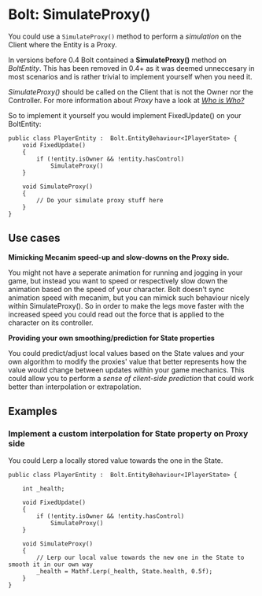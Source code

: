 # Bolt: SimulateProxy()

You could use a `SimulateProxy()` method to perform a *simulation* on the Client where the Entity is a Proxy.

In versions before 0.4 Bolt contained a **SimulateProxy()** method on *BoltEntity*.
This has been removed in 0.4+ as it was deemed unneccesary in most scenarios and is rather trivial to implement yourself when you need it.

*SimulateProxy()* should be called on the Client that is not the Owner nor the Controller.
For more information about *Proxy* have a look at [*Who is Who?*](WhoIsWho.md)

So to implement it yourself you would implement FixedUpdate() on your BoltEntity:

    public class PlayerEntity :  Bolt.EntityBehaviour<IPlayerState> {
        void FixedUpdate()
        {
            if (!entity.isOwner && !entity.hasControl)
                SimulateProxy()
        }
        
        void SimulateProxy()
        {
            // Do your simulate proxy stuff here
        }
    }
 
## Use cases

**Mimicking Mecanim speed-up and slow-downs on the Proxy side.**

You might not have a seperate animation for running and jogging in your game, but instead you want to speed or respectively slow down the animation based on the speed of your character.
Bolt doesn't sync animation speed with mecanim, but you can mimick such behaviour nicely within SimulateProxy().
So in order to make the legs move faster with the increased speed you could read out the force that is applied to the character on its controller.

**Providing your own smoothing/prediction for State properties**

You could predict/adjust local values based on the State values and your own algorithm to modify the proxies' value that better represents how the value would change between updates within your game mechanics. This could allow you to perform a *sense of client-side prediction* that could work better than interpolation or extrapolation.

## Examples

### Implement a custom interpolation for State property on Proxy side

You could Lerp a locally stored value towards the one in the State.

    public class PlayerEntity :  Bolt.EntityBehaviour<IPlayerState> {
    
        int _health;
    
        void FixedUpdate()
        {
            if (!entity.isOwner && !entity.hasControl)
                SimulateProxy()
        }
        
        void SimulateProxy()
        {
            // Lerp our local value towards the new one in the State to smooth it in our own way
            _health = Mathf.Lerp(_health, State.health, 0.5f);
        }
    }
       
